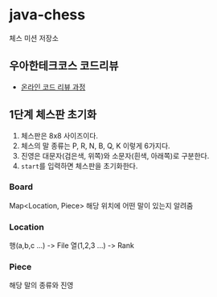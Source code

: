 # java-chess

체스 미션 저장소

## 우아한테크코스 코드리뷰

- [온라인 코드 리뷰 과정](https://github.com/woowacourse/woowacourse-docs/blob/master/maincourse/README.md)


## 1단계 체스판 초기화

1. 체스판은 8x8 사이즈이다.
2. 체스의 말 종류는 P, R, N, B, Q, K 이렇게 6가지다.
3. 진영은 대문자(검은색, 위쪽)와 소문자(흰색, 아래쪽)로 구분한다.
4. `start`를 입력하면 체스판을 초기화한다.

### Board
Map<Location, Piece>
해당 위치에 어떤 말이 있는지 알려줌

### Location
행(a,b,c ...) -> File
열(1,2,3 ...) -> Rank 

### Piece
해당 말의 종류와 진영
